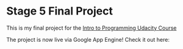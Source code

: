 # Stage 5 Final Project
This is my final project for the [Intro to Programming Udacity Course](https://www.udacity.com/course/intro-to-programming-nanodegree--nd000)

The project is now live via Google App Engine! Check it out here:

[http://first-project-1062.appspot.com/]: http://first-project-1062.appspot.com/
